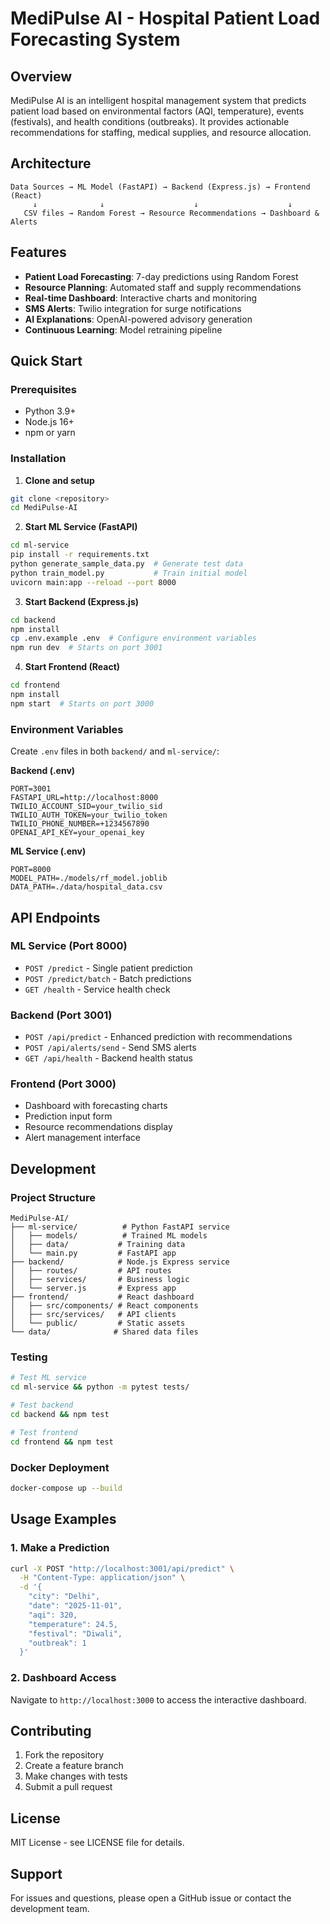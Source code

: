 # MediPulse AI - Hospital Patient Load Forecasting System

## Overview

MediPulse AI is an intelligent hospital management system that predicts patient load based on environmental factors (AQI, temperature), events (festivals), and health conditions (outbreaks). It provides actionable recommendations for staffing, medical supplies, and resource allocation.

## Architecture

```
Data Sources → ML Model (FastAPI) → Backend (Express.js) → Frontend (React)
     ↓              ↓                    ↓                    ↓
   CSV files → Random Forest → Resource Recommendations → Dashboard & Alerts
```

## Features

- **Patient Load Forecasting**: 7-day predictions using Random Forest
- **Resource Planning**: Automated staff and supply recommendations
- **Real-time Dashboard**: Interactive charts and monitoring
- **SMS Alerts**: Twilio integration for surge notifications
- **AI Explanations**: OpenAI-powered advisory generation
- **Continuous Learning**: Model retraining pipeline

## Quick Start

### Prerequisites

- Python 3.9+
- Node.js 16+
- npm or yarn

### Installation

1. **Clone and setup**

```bash
git clone <repository>
cd MediPulse-AI
```

2. **Start ML Service (FastAPI)**

```bash
cd ml-service
pip install -r requirements.txt
python generate_sample_data.py  # Generate test data
python train_model.py           # Train initial model
uvicorn main:app --reload --port 8000
```

3. **Start Backend (Express.js)**

```bash
cd backend
npm install
cp .env.example .env  # Configure environment variables
npm run dev  # Starts on port 3001
```

4. **Start Frontend (React)**

```bash
cd frontend
npm install
npm start  # Starts on port 3000
```

### Environment Variables

Create `.env` files in both `backend/` and `ml-service/`:

**Backend (.env)**

```env
PORT=3001
FASTAPI_URL=http://localhost:8000
TWILIO_ACCOUNT_SID=your_twilio_sid
TWILIO_AUTH_TOKEN=your_twilio_token
TWILIO_PHONE_NUMBER=+1234567890
OPENAI_API_KEY=your_openai_key
```

**ML Service (.env)**

```env
PORT=8000
MODEL_PATH=./models/rf_model.joblib
DATA_PATH=./data/hospital_data.csv
```

## API Endpoints

### ML Service (Port 8000)

- `POST /predict` - Single patient prediction
- `POST /predict/batch` - Batch predictions
- `GET /health` - Service health check

### Backend (Port 3001)

- `POST /api/predict` - Enhanced prediction with recommendations
- `POST /api/alerts/send` - Send SMS alerts
- `GET /api/health` - Backend health status

### Frontend (Port 3000)

- Dashboard with forecasting charts
- Prediction input form
- Resource recommendations display
- Alert management interface

## Development

### Project Structure

```
MediPulse-AI/
├── ml-service/          # Python FastAPI service
│   ├── models/          # Trained ML models
│   ├── data/           # Training data
│   └── main.py         # FastAPI app
├── backend/            # Node.js Express service
│   ├── routes/         # API routes
│   ├── services/       # Business logic
│   └── server.js       # Express app
├── frontend/           # React dashboard
│   ├── src/components/ # React components
│   ├── src/services/   # API clients
│   └── public/         # Static assets
└── data/              # Shared data files
```

### Testing

```bash
# Test ML service
cd ml-service && python -m pytest tests/

# Test backend
cd backend && npm test

# Test frontend
cd frontend && npm test
```

### Docker Deployment

```bash
docker-compose up --build
```

## Usage Examples

### 1. Make a Prediction

```bash
curl -X POST "http://localhost:3001/api/predict" \
  -H "Content-Type: application/json" \
  -d '{
    "city": "Delhi",
    "date": "2025-11-01",
    "aqi": 320,
    "temperature": 24.5,
    "festival": "Diwali",
    "outbreak": 1
  }'
```

### 2. Dashboard Access

Navigate to `http://localhost:3000` to access the interactive dashboard.

## Contributing

1. Fork the repository
2. Create a feature branch
3. Make changes with tests
4. Submit a pull request

## License

MIT License - see LICENSE file for details.

## Support

For issues and questions, please open a GitHub issue or contact the development team.

